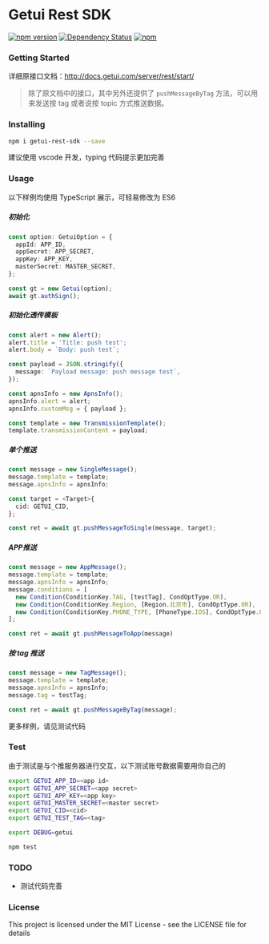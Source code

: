 # Getui Rest SDK

[![npm version](https://badge.fury.io/js/getui-rest-sdk.svg?style=flat)](http://badge.fury.io/js/getui-rest-sdk)
[![Dependency Status](https://img.shields.io/david/xizhibei/getui-rest-sdk.svg?style=flat)](https://david-dm.org/xizhibei/getui-rest-sdk)
[![npm](https://img.shields.io/npm/l/getui-rest-sdk.svg)](https://github.com/xizhibei/getui-rest-sdk/blob/master/LICENSE)

### Getting Started

详细原接口文档：http://docs.getui.com/server/rest/start/

> 除了原文档中的接口，其中另外还提供了 `pushMessageByTag` 方法，可以用来发送按 tag 或者说按 topic 方式推送数据。

### Installing

```bash
npm i getui-rest-sdk --save
```

建议使用 vscode 开发，typing 代码提示更加完善

### Usage

以下样例均使用 TypeScript 展示，可轻易修改为 ES6

##### 初始化

```ts
const option: GetuiOption = {
  appId: APP_ID,
  appSecret: APP_SECRET,
  appKey: APP_KEY,
  masterSecret: MASTER_SECRET,
};

const gt = new Getui(option);
await gt.authSign();
```

##### 初始化透传模板

```ts
const alert = new Alert();
alert.title = 'Title: push test';
alert.body = `Body: push test`;

const payload = JSON.stringify({
  message: `Payload message: push message test`,
});

const apnsInfo = new ApnsInfo();
apnsInfo.alert = alert;
apnsInfo.customMsg = { payload };

const template = new TransmissionTemplate();
template.transmissionContent = payload;
```

##### 单个推送

```ts
const message = new SingleMessage();
message.template = template;
message.apnsInfo = apnsInfo;

const target = <Target>{
  cid: GETUI_CID,
};

const ret = await gt.pushMessageToSingle(message, target);
```

##### APP推送

```ts
const message = new AppMessage();
message.template = template;
message.apnsInfo = apnsInfo;
message.conditions = [
  new Condition(ConditionKey.TAG, [testTag], CondOptType.OR),
  new Condition(ConditionKey.Region, [Region.北京市], CondOptType.OR),
  new Condition(ConditionKey.PHONE_TYPE, [PhoneType.IOS], CondOptType.OR),
];

const ret = await gt.pushMessageToApp(message)
```

##### 按 tag 推送

```ts
const message = new TagMessage();
message.template = template;
message.apnsInfo = apnsInfo;
message.tag = testTag;

const ret = await gt.pushMessageByTag(message);
```

更多样例，请见测试代码

### Test

由于测试是与个推服务器进行交互，以下测试账号数据需要用你自己的

```bash
export GETUI_APP_ID=<app id>
export GETUI_APP_SECRET=<app secret>
export GETUI_APP_KEY=<app key>
export GETUI_MASTER_SECRET=<master secret>
export GETUI_CID=<cid>
export GETUI_TEST_TAG=<tag>

export DEBUG=getui

npm test
```

### TODO
- 测试代码完善

### License
This project is licensed under the MIT License - see the LICENSE file for details
